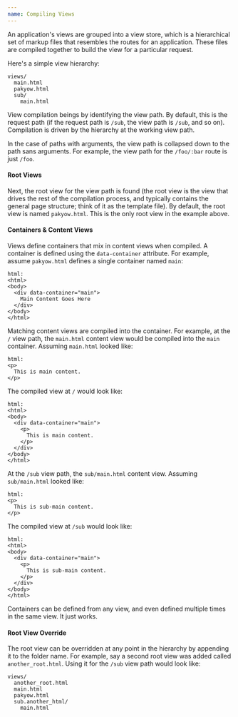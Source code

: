 ```yaml
---
name: Compiling Views
---
```


An application's views are grouped into a view store, which is a hierarchical set of markup files that resembles the routes for an application. These files are compiled together to build the view for a particular request. 

Here's a simple view hierarchy:

    views/
      main.html
      pakyow.html
      sub/
        main.html

View compilation beings by identifying the view path. By default, this is the request path (if the request path is `/sub`, the view path is `/sub`, and so on). Compilation is driven by the hierarchy at the working view path.

In the case of paths with arguments, the view path is collapsed down to the path sans arguments. For example, the view path for the `/foo/:bar` route is just `/foo`.

#### Root Views

Next, the root view for the view path is found (the root view is the view that drives the rest of the compilation process, and typically contains the general page structure; think of it as the template file). By default, the root view is named `pakyow.html`. This is the only root view in the example above.

#### Containers &amp; Content Views

Views define containers that mix in content views when compiled. A container is defined using the `data-container` attribute. For example, assume `pakyow.html` defines a single container named `main`:

    html:
    <html>
    <body>
      <div data-container="main">
        Main Content Goes Here
      </div>
    </body>
    </html>

Matching content views are compiled into the container. For example, at the `/` view path, the `main.html` content view would be compiled into the `main` container. Assuming `main.html` looked like:

    html:
    <p>
      This is main content.
    </p>

The compiled view at `/` would look like:

    html:
    <html>
    <body>
      <div data-container="main">
        <p>
          This is main content.
        </p>
      </div>
    </body>
    </html>

At the `/sub` view path, the `sub/main.html` content view. Assuming `sub/main.html` looked like:

    html:
    <p>
      This is sub-main content.
    </p>

The compiled view at `/sub` would look like:

    html:
    <html>
    <body>
      <div data-container="main">
        <p>
          This is sub-main content.
        </p>
      </div>
    </body>
    </html>

Containers can be defined from any view, and even defined multiple times in the same view. It just works.

#### Root View Override

The root view can be overridden at any point in the hierarchy by appending it to the folder name. For example, say a second root view was added called `another_root.html`. Using it for the `/sub` view path would look like:

    views/
      another_root.html
      main.html
      pakyow.html
      sub.another_html/
        main.html

